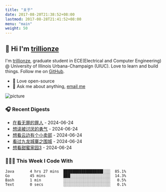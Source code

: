 ```yaml
---
title: "关于"
date: 2017-08-20T21:38:52+08:00
lastmod: 2017-08-28T21:41:52+08:00
menu: "main"
weight: 50
---
```


## 👋 Hi I'm [trillionze](https://www.trillionze.com)

I'm [trillionze](https://www.trillionze.com), graduate student in ECE(Electrical and Computer Engineering) @ University of Illinois Urbana-Champaign (UIUC). Love to learn and build things. Follow me on [GitHub](https://github.com/trillionze).

- 💼 Love open-source
- 💬 Ask me about anything, [email me](trillionze@163.com)

![picture](https://image.pseudoyu.com/images/dino.gif)

### 🎧 Recent Digests

<!-- douban starts -->
* <a href='http://movie.douban.com/subject/36181105/' target='_blank'>在看无罪的罪人</a> - 2024-06-24
* <a href='https://book.douban.com/subject/26369699/' target='_blank'>想读被讨厌的勇气</a> - 2024-06-24
* <a href='http://movie.douban.com/subject/36089988/' target='_blank'>想看云边有个小卖部</a> - 2024-06-24
* <a href='http://movie.douban.com/subject/24284175/' target='_blank'>看过九龙城寨之围城</a> - 2024-06-24
* <a href='http://movie.douban.com/subject/35929861/' target='_blank'>想看甜蜜家园3</a> - 2024-06-24
<!-- douban ends -->

### 👨🏻‍💻 This Week I Code With

<!-- code_time starts -->

```text
Java       4 hrs 27 mins  █████████████████▊░░░  85.1%
Go         45 mins        ███░░░░░░░░░░░░░░░░░░  14.3%
Bash       1 min          ░░░░░░░░░░░░░░░░░░░░░   0.5%
Text       0 secs         ░░░░░░░░░░░░░░░░░░░░░   0.1%
```

<!-- code_time ends -->